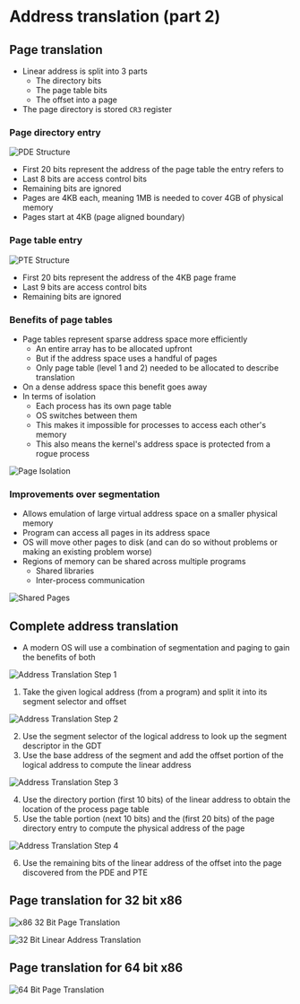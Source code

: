 # Address translation (part 2)

## Page translation

- Linear address is split into 3 parts
	- The directory bits
	- The page table bits
	- The offset into a page
- The page directory is stored `CR3` register

### Page directory entry

![PDE Structure](./figures/pde-structure.png)

- First 20 bits represent the address of the page table the entry refers to
- Last 8 bits are access control bits
- Remaining bits are ignored
- Pages are 4KB each, meaning 1MB is needed to cover 4GB of physical memory
- Pages start at 4KB (page aligned boundary)

### Page table entry

![PTE Structure](./figures/pte-structure.png)

- First 20 bits represent the address of the 4KB page frame
- Last 9 bits are access control bits
- Remaining bits are ignored

### Benefits of page tables

- Page tables represent sparse address space more efficiently
	- An entire array has to be allocated upfront
	- But if the address space uses a handful of pages
	- Only page table (level 1 and 2) needed to be allocated to describe translation
- On a dense address space this benefit goes away
- In terms of isolation
	- Each process has its own page table
	- OS switches between them
	- This makes it impossible for processes to access each other's memory
	- This also means the kernel's address space is protected from a rogue process

![Page Isolation](./figures/page-isolation.png)

### Improvements over segmentation

- Allows emulation of large virtual address space on a smaller physical memory
- Program can access all pages in its address space
- OS will move other pages to disk (and can do so without problems or making an existing problem worse)
- Regions of memory can be shared across multiple programs
	- Shared libraries
	- Inter-process communication

![Shared Pages](./figures/shared-pages.png)

## Complete address translation

- A modern OS will use a combination of segmentation and paging to gain the benefits of both

![Address Translation Step 1](./figures/address-translation-1.png)

1) Take the given logical address (from a program) and split it into its segment selector and offset

![Address Translation Step 2](./figures/address-translation-2.png)

2) Use the segment selector of the logical address to look up the segment descriptor in the GDT
3) Use the base address of the segment and add the offset portion of the logical address to compute the linear address

![Address Translation Step 3](./figures/address-translation-3.png)

4) Use the directory portion (first 10 bits) of the linear address to obtain the location of the process page table
5) Use the table portion (next 10 bits) and the (first 20 bits) of the page directory entry to compute the physical address of the page

![Address Translation Step 4](./figures/address-translation-4.png)

6) Use the remaining bits of the linear address of the offset into the page discovered from the PDE and PTE

## Page translation for 32 bit x86

![x86 32 Bit Page Translation](./figures/32-bit-page-translation.png)

![32 Bit Linear Address Translation](./figures/32-bit-linear-address-translation.png)

## Page translation for 64 bit x86

![64 Bit Page Translation](./figures/64-bit-page-translation.png)